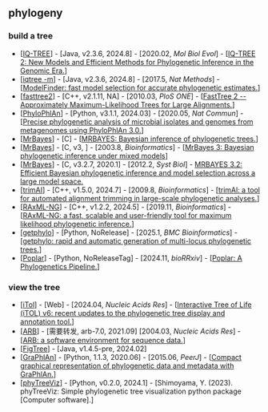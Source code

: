 ## phylogeny
### build a tree
- [[IQ-TREE](http://www.iqtree.org)] - [Java, v2.3.6, 2024.8] - [2020.02, _Mol Biol Evol_] - [[IQ-TREE 2: New Models and Efficient Methods for Phylogenetic Inference in the Genomic Era.](https://doi.org/10.1093/molbev/msaa015)]
- [[iqtree -m](http://www.iqtree.org/#download)] - [Java, v2.3.6, 2024.8] - [2017.5, _Nat Methods_] - [[ModelFinder: fast model selection for accurate phylogenetic estimates.](https://doi.org/10.1038/nmeth.4285)]
- [[fasttree2](http://www.microbesonline.org/fasttree/)] - [C++, v2.1.11, NA] - [2010.03, _PloS ONE_] - [[FastTree 2 -- Approximately Maximum-Likelihood Trees for Large Alignments.](https://doi.org/10.1371/journal.pone.0009490)]
- [[PhyloPhlAn](https://github.com/biobakery/phylophlan)] - [Python, v3.1.1, 2024.03] - [2020.05, _Nat Commun_] - [[Precise phylogenetic analysis of microbial isolates and genomes from metagenomes using PhyloPhlAn 3.0.](https://doi.org/10.1038/s41467-020-16366-7)]
- [[MrBayes](https://github.com/NBISweden/MrBayes)] - [C] - [[MRBAYES: Bayesian inference of phylogenetic trees.](https://doi.org/10.1093/bioinformatics/17.8.754)]
- [[MrBayes](https://github.com/NBISweden/MrBayes)] - [C, v3, ] - [2003.8, _Bioinformatics_] - [[MrBayes 3: Bayesian phylogenetic inference under mixed models](https://doi.org/10.1093/bioinformatics/btg180)]
- [[MrBayes](https://github.com/NBISweden/MrBayes)] - [C, v3.2.7, 2020.1] - [2012.2, _Syst Biol_] - [MRBAYES 3.2: Efficient Bayesian phylogenetic inference and model selection across a large model space.](https://doi.org/10.1093/sysbio/sys029)
- [[trimAI](https://github.com/inab/trimal)] - [C++, v1.5.0, 2024.7] - [2009.8, _Bioinformatics_] - [[trimAl: a tool for automated alignment trimming in large-scale phylogenetic analyses.](https://doi.org/10.1093/bioinformatics/btp348)]
- [[RAxML-NG](https://github.com/amkozlov/raxml-ng)] - [C++, v1.2.2, 2024.5] - [2019.11, _Bioinformatics_] - [[RAxML-NG: a fast, scalable and user-friendly tool for maximum likelihood phylogenetic inference.](https://doi.org/10.1093/bioinformatics/btz305)]
- [[getphylo](https://github.com/drboothtj/getphylo)] - [Python, NoRelease] - [2025.1, _BMC Bioinformatics_] - [[getphylo: rapid and automatic generation of multi-locus phylogenetic trees.](https://doi.org/10.1186/s12859-025-06035-1)]
- [[Poplar](https://github.com/sandialabs/poplar)] - [Python, NoReleaseTag] - [2024.11, _bioRRxiv_] - [[Poplar: A Phylogenetics Pipeline.](https://doi.org/10.1101/2024.11.11.623070)]


### view the tree
- [[iTol](https://itol.embl.de)] - [Web] - [2024.04, _Nucleic Acids Res_] - [[Interactive Tree of Life (iTOL) v6: recent updates to the phylogenetic tree display and annotation tool.](https://doi.org/10.1093/nar/gkae268)]
- [[ARB](http://www.arb-home.de)] - [需要转发, arb-7.0, 2021.09] [2004.03, _Nucleic Acids Res_] - [[ARB: a software environment for sequence data.](https://doi.org/10.1093/nar/gkh293)]
- [[FigTree](https://github.com/rambaut/figtree/)] - [Java, v1.4.5-pre, 2024.02]
- [[GraPhlAn](https://github.com/biobakery/graphlan)] - [Python, 1.1.3, 2020.06] - [2015.06, _PeerJ_] - [[Compact graphical representation of phylogenetic data and metadata with GraPhlAn.](https://doi.org/10.7717/peerj.1029)]
- [[phyTreeViz](https://github.com/moshi4/phyTreeViz)] - [Python, v0.2.0, 2024.1] - [Shimoyama, Y. (2023). phyTreeViz: Simple phylogenetic tree visualization python package [Computer software].]

